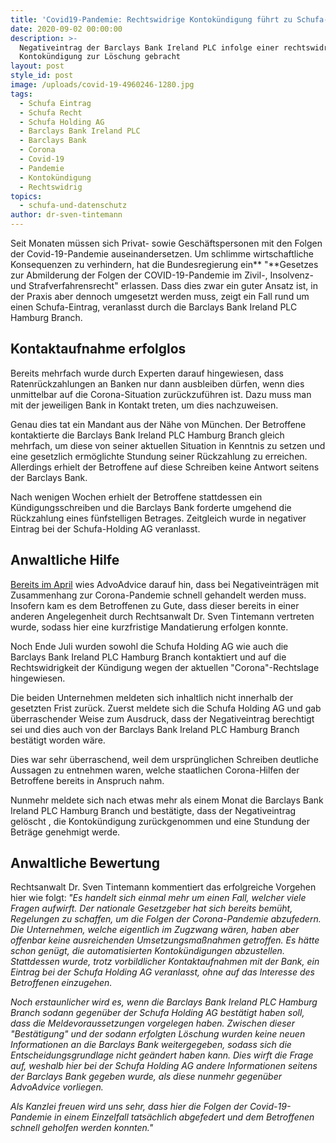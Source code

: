 ```yaml
---
title: 'Covid19-Pandemie: Rechtswidrige Kontokündigung führt zu Schufa-Eintrag'
date: 2020-09-02 00:00:00
description: >-
  Negativeintrag der Barclays Bank Ireland PLC infolge einer rechtswidrigen
  Kontokündigung zur Löschung gebracht
layout: post
style_id: post
image: /uploads/covid-19-4960246-1280.jpg
tags:
  - Schufa Eintrag
  - Schufa Recht
  - Schufa Holding AG
  - Barclays Bank Ireland PLC
  - Barclays Bank
  - Corona
  - Covid-19
  - Pandemie
  - Kontokündigung
  - Rechtswidrig
topics:
  - schufa-und-datenschutz
author: dr-sven-tintemann
---
```


Seit Monaten müssen sich Privat- sowie Geschäftspersonen mit den Folgen der Covid-19-Pandemie auseinandersetzen. Um schlimme wirtschaftliche Konsequenzen zu verhindern, hat die Bundesregierung ein**&nbsp;"**Gesetzes zur Abmilderung der Folgen der COVID-19-Pandemie im Zivil-, Insolvenz- und Strafverfahrensrecht" erlassen. Dass dies zwar ein guter Ansatz ist, in der Praxis aber dennoch umgesetzt werden muss, zeigt ein Fall rund um einen Schufa-Eintrag, veranlasst durch die Barclays Bank Ireland PLC Hamburg Branch.

## Kontaktaufnahme erfolglos

Bereits mehrfach wurde durch Experten darauf hingewiesen, dass Ratenrückzahlungen an Banken nur dann ausbleiben dürfen, wenn dies unmittelbar auf die Corona-Situation zurückzuführen ist. Dazu muss man mit der jeweiligen Bank in Kontakt treten, um dies nachzuweisen.&nbsp;

Genau dies tat ein Mandant aus der Nähe von München. Der Betroffene kontaktierte die Barclays Bank Ireland PLC Hamburg Branch gleich mehrfach, um diese von seiner aktuellen Situation in Kenntnis zu setzen und eine gesetzlich ermöglichte Stundung seiner Rückzahlung zu erreichen. Allerdings erhielt der Betroffene auf diese Schreiben keine Antwort seitens der Barclays Bank.

Nach wenigen Wochen erhielt der Betroffene stattdessen ein Kündigungsschreiben und die Barclays Bank forderte umgehend die Rückzahlung eines fünfstelligen Betrages. Zeitgleich wurde in negativer Eintrag bei der Schufa-Holding AG veranlasst.

## Anwaltliche Hilfe

[Bereits im April](https://advoadvice.de/blog/bald-keine-schufa-eintr%C3%A4ge-mehr-durch-corona/) wies AdvoAdvice darauf hin, dass bei Negativeinträgen mit Zusammenhang zur Corona-Pandemie schnell gehandelt werden muss. Insofern kam es dem Betroffenen zu Gute, dass dieser bereits in einer anderen Angelegenheit durch Rechtsanwalt Dr. Sven Tintemann vertreten wurde, sodass hier eine kurzfristige Mandatierung erfolgen konnte.

Noch Ende Juli wurden sowohl die Schufa Holding AG wie auch die Barclays Bank Ireland PLC Hamburg Branch kontaktiert und auf die Rechtswidrigkeit der Kündigung wegen der aktuellen "Corona"-Rechtslage hingewiesen.

Die beiden Unternehmen meldeten sich inhaltlich nicht innerhalb der gesetzten Frist zurück. Zuerst meldete sich die Schufa Holding AG und gab überraschender Weise zum Ausdruck, dass der Negativeintrag berechtigt sei und dies auch von der Barclays Bank Ireland PLC Hamburg Branch bestätigt worden wäre.

Dies war sehr überraschend, weil dem ursprünglichen Schreiben deutliche Aussagen zu entnehmen waren, welche staatlichen Corona-Hilfen der Betroffene bereits in Anspruch nahm.&nbsp;

Nunmehr meldete sich nach etwas mehr als einem Monat die Barclays Bank Ireland PLC Hamburg Branch und bestätigte, dass der Negativeintrag gelöscht , die Kontokündigung zurückgenommen und eine Stundung der Beträge genehmigt werde.&nbsp;

## Anwaltliche Bewertung

Rechtsanwalt Dr. Sven Tintemann kommentiert das erfolgreiche Vorgehen hier wie folgt:**&nbsp;***"Es handelt sich einmal mehr um einen Fall, welcher viele Fragen aufwirft. Der nationale Gesetzgeber hat sich bereits bemüht, Regelungen zu schaffen, um die Folgen der Corona-Pandemie abzufedern. Die Unternehmen, welche eigentlich im Zugzwang wären, haben aber offenbar keine ausreichenden Umsetzungsma&szlig;nahmen getroffen. Es hätte schon genügt, die automatisierten Kontokündigungen abzustellen. Stattdessen wurde, trotz vorbildlicher Kontaktaufnahmen mit der Bank, ein Eintrag bei der Schufa Holding AG veranlasst, ohne auf das Interesse des Betroffenen einzugehen.*

*Noch erstaunlicher wird es, wenn die Barclays Bank Ireland PLC Hamburg Branch sodann gegenüber der Schufa Holding AG bestätigt haben soll, dass die Meldevoraussetzungen vorgelegen haben. Zwischen dieser "Bestätigung" und der sodann erfolgten Löschung wurden keine neuen Informationen an die Barclays Bank weitergegeben, sodass sich die Entscheidungsgrundlage nicht geändert haben kann. Dies wirft die Frage auf, weshalb hier bei der Schufa Holding AG andere Informationen seitens der Barclays Bank gegeben wurde, als diese nunmehr gegenüber AdvoAdvice vorliegen.&nbsp;*

*Als Kanzlei freuen wird uns sehr, dass hier die Folgen der Covid-19-Pandemie in einem Einzelfall tatsächlich abgefedert und dem Betroffenen schnell geholfen werden konnten."*